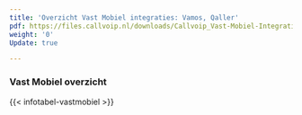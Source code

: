 ```yaml
---
title: 'Overzicht Vast Mobiel integraties: Vamos, Qaller'
pdf: https://files.callvoip.nl/downloads/Callvoip_Vast-Mobiel-Integratie-mogelijkheden.pdf
weight: '0'
Update: true

---
```

### Vast Mobiel overzicht

{{< infotabel-vastmobiel >}}
